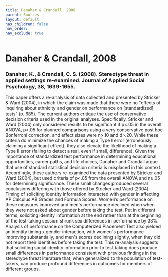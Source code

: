 ```yaml
---
title: Danaher & Crandall, 2008
parent: Sources
layout: default
has_children: false
nav_order: 
nav_exclude: true
---
```


# Danaher & Crandall, 2008

### Danaher, K., & Crandall, C. S. (2008). Stereotype threat in applied settings re-examined. Journal of Applied Social Psychology, 38, 1639-1655.

This paper offers a re-analysis of data collected and presented by Stricker & Ward (2004), in which the claim was made that there were no "effects of inquiring about ethnicity and gender on performance on [standardized] tests" (p. 685). The current authors critique the use of conservative decision criteria used in the original analyses. Specifically, Stricker and Ward (2004) only considered results to be significant if p<.05 in the overall ANOVA, p<.05 for planned comparisons using a very conservative post hoc Bonferroni correction, and effect sizes were η>.10 and d>.20. While these criteria do minimize the chances of making a Type I error (erroneously claiming a significant effect), they also elevate the likelihood of making a Type II error (failing to detect a real, even if small, difference). Given the importance of standardized test performance in determining educational opportunities, career paths, and life choices, Danaher and Crandall argue that use of standard statistical decision criteria is misplaced in this context. Accordingly, these authors re-examined the data presented by Stricker and Ward (2004), but used criteria of p<.05 from the overall ANOVA and η≥.05 for determining significance. These small changes produced several conclusions differing with those offered by Stricker and Ward (2004). Timing of soliciting identity information interacted with gender in affecting AP Calculus AB Grades and Formula Scores. Women’s performance on these measures improved and men's performance declined when when they were not asked about gender before taking the test. Put in different terms, soliciting identity information at the end rather than at the beginning of the test-taking session shrunk sex differences in performance by 33%. Analysis of performance on the Computerized Placement Test also yielded an identity timing x gender interaction, with women's performance improving substantially, and men's scores declining slightly, when they did not report their identities before taking the test. This re-analysis suggests that soliciting social identity information prior to test taking does produce small differences in performance consistent with previous findings in the stereotype threat literature that, when generalized to the population of test-takers, can produce profound differences in outcomes for members of different groups.
